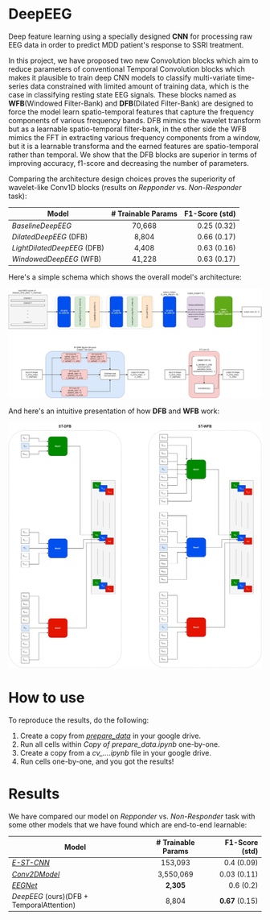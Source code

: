# DeepEEG
Deep feature learning using a specially designed __CNN__ for processing raw EEG data in order to predict MDD patient's response to SSRI treatment.

In this project, we have proposed two new Convolution blocks which aim to reduce parameters of conventional Temporal Convolution blocks which makes it plausible to train deep CNN models to classify multi-variate time-series data constrained with limited amount of training data, which is the case in classifying resting state EEG signals. These blocks named as **WFB**(Windowed Filter-Bank) and **DFB**(Dilated Filter-Bank) are designed to force the model learn spatio-temporal features that capture the frequency components of various frequency bands. DFB mimics the wavelet transform but as a learnable spatio-temporal filter-bank, in the other side the WFB mimics the FFT in extracting various frequency components from a window, but it is a learnable transforma and the earned features are spatio-temporal rather than temporal. We show that the DFB blocks are superior in terms of improving accuracy, f1-score and decreasing the number of parameters.

Comparing the architecture design choices proves the superiority of wavelet-like Conv1D blocks (results on _Repponder_ vs. _Non-Responder_ task):


| Model        | # **Trainable Params**           | **F1-Score** (std)  |
| -------------|:-------------:| -----:|
| _BaselineDeepEEG_      | 70,668 | 0.25 (0.32) |
| _DilatedDeepEEG_  (DFB)  | 8,804 | 0.66 (0.17) |
| _LightDilatedDeepEEG_  (DFB)   | 4,408 | 0.63 (0.16) |
| _WindowedDeepEEG_ (WFB)      | 41,228 | 0.63 (0.17) |




Here's a simple schema which shows the overall model's architecture:

![alt text](https://github.com/iamsoroush/DeepEEG/blob/master/deep_eeg_arch.jpg "DeepEEG Architecture")



And here's an intuitive presentation of how **DFB** and **WFB** work:

![alt text](https://github.com/iamsoroush/DeepEEG/blob/master/st-dfb-wfb.jpg "ST-DFB and ST-WFB")


# How to use
To reproduce the results, do the following:
1. Create a copy from [*prepare_data*](https://github.com/iamsoroush/DeepEEGAbstractor/blob/master/prepare_data.ipynb) in your google drive.
2. Run all cells within *Copy of prepare_data.ipynb* one-by-one.
2. Create a copy from a *cv_....ipynb* file in your google drive.
4. Run cells one-by-one, and you got the results!



# Results

We have compared our model on _Repponder_ vs. _Non-Responder_ task with some other models that we have found which are end-to-end learnable:

| Model        | # **Trainable Params**           | **F1-Score** (std)  |
| -------------|:-------------:| -----:|
| [_E-ST-CNN_](https://ieeexplore.ieee.org/document/8607897)      | 153,093 | 0.4 (0.09) |
| [_Conv2DModel_](https://onlinelibrary.wiley.com/doi/10.1002/spe.2668)      | 3,550,069 | 0.03 (0.11) |
| [_EEGNet_](https://arxiv.org/abs/1611.08024)      | **2,305** | 0.6 (0.2) |
| _DeepEEG_ (ours)(DFB + TemporalAttention)   | 8,804 | **0.67** (0.15) |

